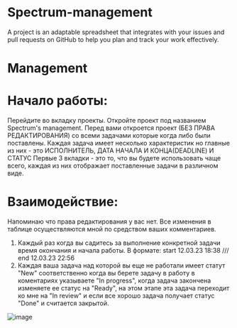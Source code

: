 # Spectrum-management
A project is an adaptable spreadsheet that integrates with your issues and pull requests on GitHub to help you plan and track your work effectively.

# Management
# Начало работы:
Перейдите во вкладку проекты. Откройте проект под названием Spectrum's management. Перед вами откроется проект (БЕЗ ПРАВА РЕДАКТИРОВАНИЯ) со всеми задачами которые когда либо были поставлены. Каждая задача имеет несколько характеристик но главные из них - это ИСПОЛНИТЕЛЬ, ДАТА НАЧАЛА И КОНЦА(DEADLINE) И СТАТУС
Первые 3 вкладки - это то, что вы будете использовать чаще всего, каждая из них отображает поставленные задачи в различном виде.
# Взаимодействие:
Напоминаю что права редактирования у вас нет. Все изменения в таблице осуществляются мной по средством ваших комментариев.
1. Каждый раз когда вы садитесь за выполнение конкретной задачи время окончания и начала работы. 
В формате: start 12.03.23 18:38 /// end 12.03.23 22:56
2. Каждая ваша задача над которой вы еще не работали имеет статут "New" cоответственно когда вы берете задачу в работу в коментариях указываете "In progress", когда задача закончена изменяете ее статус на "Ready", на этом этапе эта задача переходит ко мне на "In review" и если все хорошо задача получает статус "Done" и считается закрытой.

![image](https://user-images.githubusercontent.com/118192447/221855865-9495398b-83dd-4c95-909b-3ce9c45bf6d6.png)
